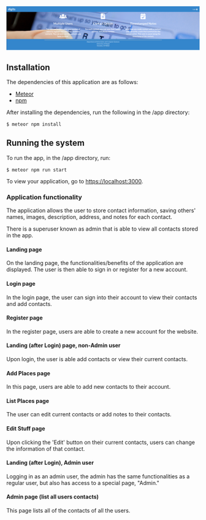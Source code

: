 <img src="doc/landing.png">

## Installation

The dependencies of this application are as follows:
   * [Meteor](https://www.meteor.com/install)
   * [npm]()

After installing the dependencies, run the following in the /app directory:
```
$ meteor npm install
```

## Running the system

To run the app, in the /app directory, run:
```
$ meteor npm run start
```

To view your application, go to [https://localhost:3000](https://localhost:3000).

### Application functionality

The application allows the user to store contact information, saving others' names, images, description, address, and notes for each contact.

There is a superuser known as admin that is able to view all contacts stored in the app.

#### Landing page

On the landing page, the functionalities/benefits of the application are displayed. The user is then able to sign in or register for a new account.

#### Login page

In the login page, the user can sign into their account to view their contacts and add contacts.

#### Register page

In the register page, users are able to create a new account for the website.

#### Landing (after Login) page, non-Admin user

Upon login, the user is able add contacts or view their current contacts.

#### Add Places page

In this page, users are able to add new contacts to their account.

#### List Places page

The user can edit current contacts or add notes to their contacts.

#### Edit Stuff page

Upon clicking the 'Edit' button on their current contacts, users can change the information of that contact.

#### Landing (after Login), Admin user

Logging in as an admin user, the admin has the same functionalities as a regular user, but also has access to a special page, "Admin."

#### Admin page (list all users contacts)

This page lists all of the contacts of all the users.

